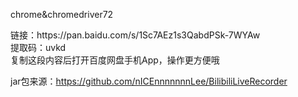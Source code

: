 <h>chrome&chromedriver72</h>
<p>链接：https://pan.baidu.com/s/1Sc7AEz1s3QabdPSk-7WYAw<br>
提取码：uvkd <br>
复制这段内容后打开百度网盘手机App，操作更方便哦<br>
  
jar包来源：https://github.com/nICEnnnnnnnLee/BilibiliLiveRecorder</p>


